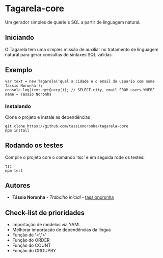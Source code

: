 # Tagarela-core

Um gerador simples de querie's SQL a partir de linguagem natural.

## Iniciando

O Tagarela tem uma simples missão de auxiliar no tratamento de linguagem natural para gerar consultas de sintaxes SQL válidas.

## Exemplo

```
var text = new Tagarela('qual a cidade e o email do usuario com nome Tassio Noronha');
console.log(text.getQuery()); // SELECT city, email FROM users WHERE name = Tassio Noronha
```

### Instalando

Clone o projeto e instale as dependências
```
git clone https://github.com/tassionoronha/tagarela-core
npm install
```

## Rodando os testes

Compile o projeto com o comando 'tsc' e em seguida rode os testes:

```
tsc
npm test
```

## Autores

* **Tássio Noronha** - *Trabalho inicial* - [tassionoronha](https://github.com/tassionoronha)


## Check-list de prioridades

* Importação de modelos via YAML
* Melhorar importação de dependências da língua
* Função de '<','>'
* Função do ORDER
* Função do COUNT
* Função do GROUPBY
